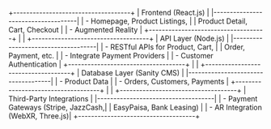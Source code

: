 +------------------------------------+
|            Frontend (React.js)     |
|------------------------------------|
| - Homepage, Product Listings,     |
|   Product Detail, Cart, Checkout  |
| - Augmented Reality               |
+------------------------------------+
                |
                |
+------------------------------------+
|         API Layer (Node.js)        |
|------------------------------------|
| - RESTful APIs for Product, Cart, |
|   Order, Payment, etc.            |
| - Integrate Payment Providers     |
| - Customer Authentication         |
+------------------------------------+
                |
                |
+------------------------------------+
|        Database Layer (Sanity CMS) |
|------------------------------------|
| - Product Data                    |
| - Orders, Customers, Payments     |
+------------------------------------+
                |
                |
+------------------------------------+
|       Third-Party Integrations     |
|------------------------------------|
| - Payment Gateways (Stripe, JazzCash,|
|   EasyPaisa, Bank Leasing)        |
| - AR Integration (WebXR, Three.js)|
+------------------------------------+
